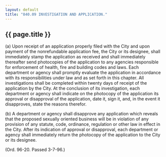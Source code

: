```yaml
---
layout: default 
title: "840.09 INVESTIGATION AND APPLICATION."
---
```


{{ page.title }}
----------------

​(a) Upon receipt of an application properly filed with the City and
upon payment of the nonrefundable application fee, the City or its
designee, shall immediately stamp the application as received and shall
immediately thereafter send photocopies of the application to any
agencies responsible for enforcement of health, fire and building codes
and laws. Each department or agency shall promptly evaluate the
application in accordance with its responsibilities under law and as set
forth in this chapter. All investigations shall be completed within
twenty days of receipt of the application by the City. At the conclusion
of its investigation, each department or agency shall indicate on the
photocopy of the application its approval or disapproval of the
application, date it, sign it, and, in the event it disapproves, state
the reasons therefor.

​(b) A department or agency shall disapprove any application which
reveals that the proposed sexually oriented business will be in
violation of any provision of any statute, code, ordinance, regulation
or other law in effect in the City. After its indication of approval or
disapproval, each department or agency shall immediately return the
photocopy of the application to the City or its designee.

(Ord. 96-20. Passed 3-7-96.)
